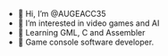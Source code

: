 - 👋 Hi, I’m @AUGEACC35
- 👀 I’m interested in video games and AI
- 🌱 Learning GML, C and Assembler
- 💞️ Game console software developer.

<!---
AUGEACC35/AUGEACC35 is a ✨ special ✨ repository because its `README.md` (this file) appears on your GitHub profile.
You can click the Preview link to take a look at your changes.
--->
